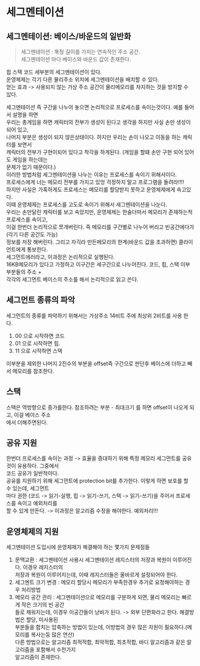 # 세그멘테이션

## 세그멘테이션: 베이스/바운드의 일반화

>세그멘테이션 : 툭정 길이를 가지는 연속적인 주소 공간.  
세그멘테이션 마다 베이스와 바운드 값이 존재한다.

힙 스택 코드 세부분의 세그멘테이션이 있다.  
운영체제는 각기 다른 물리주소 위치에 세그멘테이션을 배치할 수 있다.  
얻는 효과 -> 사용되지 않는 가상 주소 공간이 물리메모리를 차지하는 것을 방지할 수 있다.  

세그멘테이션 즉 구간을 나누어 놓으면 논리적으로 프로세스를 속이는것이다. 예를 들어서 설명을 하면  
우리는 총게임을 하면 캐릭터의 전부가 생성이 된다고 생각을 하지만 사실 손만 생성이 되어 있고,  
나머지 부분은 생성이 되지 않은상태이다. 하지만 우리는 손이 나오고 이동을 하는 캐릭터를 보면서  
캐릭터의 전부가 구현이되어 있다고 착각을 하게된다.  (게임을 할떄 손만 구현 되어 있어도 게임을 하는데는  
문제가 없기 때문이다.)  
이러한 방법처럼 세그멘테이션을 나누는 이유는 프로세스를 속이기 위해서이다.  
프로세스에게 너는 메모리 전부를 가지고 있엉 걱정하지 말고 프로그램을 돌려라!!!!  
하지만 사실은 가혹하게도 프로세스는 메모리를 할당받지 못하고 운영체제에게 속고있다.  
이때 운영체제는 프로세스를 고도로 속이기 위해서 세그멘테이션을 나눈다.  
우리는 손만달린 캐릭터를 보고 속았지만, 운영체제는 한술더떠서 메모리가 존재하는척  프로세스를 속이고,  
이걸 한번더 논리적으로 쪼개버린다. 즉 메모리를 구간별로 나누어 버리고 빈공간에다가(각기 다른 공간도 가능)  
정보를 저장 해버린다. 그리고 자긱라 만든메모리의 한계(바운드 값을 초과하면) 클라이언트에게 통보한다.  
세그먼트에러라고, 이과정은 논리적으로 실행된다.  
16KB메모리가 있다고 가정하고 이구간은 세구간으로 나누어진다. 코드, 힙, 스택 이부부분들의 주소 +  
각각의 세그먼트 베이스의 주소를 해서 논리적으로 읽고 쓴다.  

## 세그먼트 종류의 파악
세그먼트의 종류를 파악하기 위해서는 가상주소 14비트 주에 최상위 2비트를 사용 한다.  
1. 00 으로 시작하면 코드  
2. 01 으로 시작하면 힙.  
3. 11 으로 시작하면 스택  

이부분을 제외한 나머지 2진수의 부분을 offset즉 구간으로 판단후 베이스에 더하고 빼서 메모리를 참조한다.  

## 스택

스택은 역방향으로 증가를한다. 참조하려는 부분 - 최대크기 를 하면 offset이 나오게 되고, 이걸 베이스 주소  
에서 더해주면된다.  

## 공유 지원

한번더 프로세스를 속이는 과정 -> 효율을 증대하기 위해 특정 메모리 세그먼트를 공유것이 유용하다. 그중에서  
코드 공유가 일반적이다.  
공유를 지원하기 위해 세그먼트에 protection bit를 추가한다. 이렇게 하면 보호를 할 수 있는데, 세그먼트  
마다 권한 (코드 -> 읽기-실행, 힙 -> 읽기-쓰기, 스택 -> 읽기-쓰기)을 주어서 프로세스를 속이고 예외처리를  
할 수 있게 만든다. -> 이과정은 알고리즘 수정을 해야한다. 예외처리!!!  

## 운영체제의 지원

세그멘테이션 도입시에 운영체제가 해결해야 하는 몇가지 문제점들  
1. 문맥교환 : 세그멘테이션 사용시 세그멘테이션 레지스터의 저장과 복원이 이루어진다. 이경우 레지스터의  
저장과 복원이 이루어지는데, 이때 레지스터들은 올바르게 설정되어야 한다.  
2. 세그멘트 크기 변경 : 메모리 할당시 메모리가 부족한경우 추가로 요청해야하는 경우 처리방법  
3. 메모리 공간 관리 : 세그멘테이션으로 메모리를 구분하게 되면, 물리 메모리는 빠르게 작은 크기의 빈 공간  
들로 채워지는데, 이경우 이공간들이 낭비가 된다. -> 외부 단편화라고 한다. 해결방법은 할당, 미사용된  
부분들을 합치는 압축하는 방법이 있는데, 이방법의 경우 많은 자원이 필요하다.(메모리를 복사는등 많은 연산)  
다른 방법으로는 알고리즘 최적적합, 최악적합, 최초적합, 바디 알고리즘과 같은 알고리즘을 포함해서 수천가지  
알고리즘이 존재한다.  